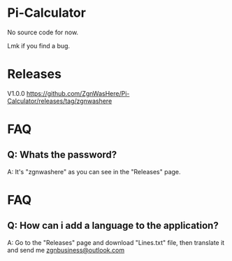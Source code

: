 # Pi-Calculator

No source code for now.

Lmk if you find a bug.

# Releases
V1.0.0 https://github.com/ZgnWasHere/Pi-Calculator/releases/tag/zgnwashere

# FAQ
Q: Whats the password?
-
A: It's "zgnwashere" as you can see in the "Releases" page.
# FAQ
Q: How can i add a language to the application?
-
A: Go to the "Releases" page and download "Lines.txt" file, then translate it and send me zgnbusiness@outlook.com
